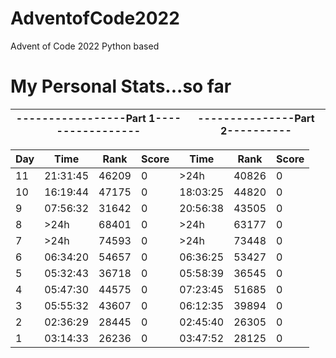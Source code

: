 # AdventofCode2022
Advent of Code 2022 Python based

# My Personal Stats...so far
|-----------------Part 1-----------------|---------------Part 2----------|
|----------------------------|-------------------------|

|Day|     Time|   Rank  | Score|      Time|     Rank|Score|
|---|---------|---------|------|----------|---------|-----|
|11 |21:31:45 | 46209   |   0  |     >24h | 40826   |   0 |
|10 |16:19:44 | 47175   |   0  | 18:03:25 | 44820   |    0|
|9  |07:56:32 | 31642   |   0  | 20:56:38 | 43505   |    0|
|8  |     >24h| 68401   |   0  |     >24h | 63177   |    0|
|7  |     >24h| 74593   |   0  |     >24h | 73448   |    0|
|6  |06:34:20 | 54657   |   0  | 06:36:25 | 53427   |    0|
|5  |05:32:43 | 36718   |   0  | 05:58:39 | 36545   |    0|
|4  |05:47:30 | 44575   |   0  | 07:23:45 | 51685   |    0|
|3  |05:55:32 | 43607   |   0  | 06:12:35 | 39894   |    0|
|2  |02:36:29 | 28445   |   0  | 02:45:40 | 26305   |    0|
|1  |03:14:33 | 26236   |   0  | 03:47:52 | 28125   |    0|